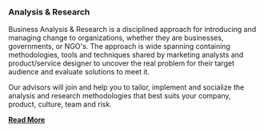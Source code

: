 ### Analysis & Research

Business Analysis & Research is a disciplined approach for introducing and managing change to organizations, whether they are businesses, governments, or NGO's. The approach is wide spanning containing methodologies, tools and techniques shared by marketing analysts and product/service designer to uncover the real problem for their target audience and evaluate solutions to meet it.  

Our advisors will join and help you to tailor, implement and socialize the analysis and research methodologies that best suits your company, product, culture, team and risk.

[**Read More**](/services/analysisresearch)
